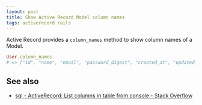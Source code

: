 ```yaml
---
layout: post
title: Show Active Record Model column names
tags: activerecord rails
---
```


Active Record provides a `column_names` method to show column names of a Model.

```rb
User.column_names
# => ["id", "name", "email", "password_digest", "created_at", "updated_at"]
```

## See also
* [sql - ActiveRecord: List columns in table from console - Stack Overflow](http://stackoverflow.com/questions/5575970/activerecord-list-columns-in-table-from-console)
